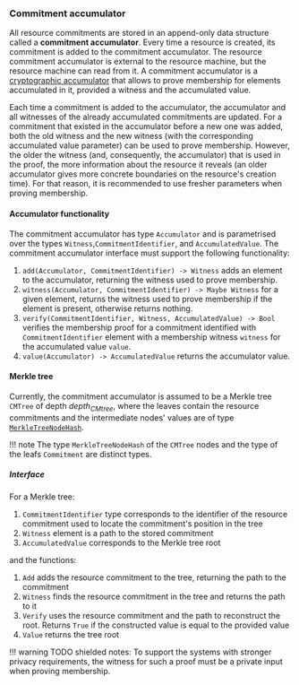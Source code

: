 ### Commitment accumulator
<!--ᚦ«why level 3 heading?»-->

All resource commitments are stored in an append-only data structure called a **commitment accumulator**. Every time a resource is created, its commitment is added to the commitment accumulator. The resource commitment accumulator is external to the resource machine, but the resource machine can read from it. A commitment accumulator is a [cryptographic accumulator](https://arxiv.org/abs/2103.04330) that allows to prove membership for elements accumulated in it, provided a witness and the accumulated value.

<!--ᚦ«Who is adding commitmens, when, how, why?»-->
<!--ᚦ«
@"cryptographic accumulator"
preferably, use BibTeX references 
https://specs.anoma.net/latest/tutorial/md/citations.html?h=bibtex#citing-in-markdown
»-->
<!--ᚦ«explain `witness` and `accumulated value`»-->

Each time a commitment is added to the accumulator, the accumulator and all witnesses of the already accumulated commitments are updated.
For a commitment that existed in the accumulator before a new one was added, both the old witness and the new witness (with the corresponding accumulated value parameter) can be used to prove membership. However, the older the witness (and, consequently, the accumulator) that is used in the proof, the more information about the resource it reveals (an older accumulator gives more concrete boundaries on the resource's creation time). For that reason, it is recommended to use fresher parameters when proving membership.

<!--ᚦ«This paragraph may be put into
a helpful note for _using_ the system;
it strictly need not be part of the specs
»-->
<!--ᚦ«
"older accumulator"
→?
"older accumulated value"
»-->

#### Accumulator functionality

The commitment accumulator has type `Accumulator` and is parametrised over the types `Witness`,`CommitmentIdentifier`, and `AccumulatedValue`. The commitment accumulator interface must support the following functionality:

1. `add(Accumulator, CommitmentIdentifier) -> Witness` adds an element to the accumulator, returning the witness used to prove membership.
2. `witness(Accumulator, CommitmentIdentifier) -> Maybe Witness` for a given element, returns the witness used to prove membership if the element is present, otherwise returns nothing.
3. `verify(CommitmentIdentifier, Witness, AccumulatedValue) -> Bool` verifies the membership proof for a commitment identified with `CommitmentIdentifier` element with a membership witness `witness` for the accumulated value `value`.
4. `value(Accumulator) -> AccumulatedValue` returns the accumulator value.

<!--ᚦ«Is `Accumulatedvalue` sth. like (the hash of) the state of the accumulator?»-->

#### Merkle tree
Currently, the commitment accumulator is assumed to be a Merkle tree `CMTree` of depth $depth_{CMtree}$, where the leaves contain the resource commitments and the intermediate nodes' values are of type [`MerkleTreeNodeHash`](./fixed_size_type/hash.md).

<!--ᚦ«can we have a glossary entry and/or wikilink?»-->

!!! note
    The type `MerkleTreeNodeHash` of the `CMTree` nodes and the type of the leafs `Commitment` are distinct types.

##### Interface

For a Merkle tree:

1. `CommitmentIdentifier` type corresponds to the identifier of the resource commitment used to locate the commitment's position in the tree
2. `Witness` element is a path to the stored commitment
3. `AccumulatedValue` corresponds to the Merkle tree root

and the functions:

1. `Add` adds the resource commitment to the tree, returning the path to the commitment
2. `Witness` finds the resource commitment in the tree and returns the path to it
3. `Verify` uses the resource commitment and the path to reconstruct the root. Returns `True` if the constructed value is equal to the provided value
4. `Value` returns the tree root


!!! warning
    TODO shielded notes: To support the systems with stronger privacy requirements, the witness for such a proof must be a private input when proving membership.

<!--ᚦ«where in the life cycle of a resource/tx do private (or public) inputs come into play?»-->
<!--ᚦ«nit: we do not have notes in the specs any more
(except for in comparison to zCash),
right?»-->
